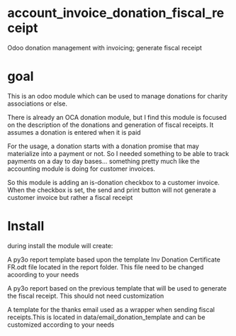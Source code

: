 # account_invoice_donation_fiscal_receipt
Odoo donation management with invoicing; generate fiscal receipt
# goal

This is an odoo module which can be used to manage donations for charity associations or else.

There is already an OCA donation module, but I find this module is focused on the description of the donations and generation of fiscal receipts. It assumes a donation is entered when it is paid

For the usage, a donation starts with a donation promise that may materialize into a payment or not. So I needed something to be able to track payments on a day to day bases... something pretty much like the accounting module is doing for customer invoices. 

So this module is adding an is-donation checkbox to a customer invoice. When the checkbox is set, the send and print button will not generate a customer invoice but rather a fiscal receipt

# Install
during install the module will create:

A py3o report template based upon the template Inv Donation Certificate FR.odt  file located in the report folder. This file need to be changed acoording to your needs

A py3o report based on the previous template that will be used to generate the fiscal receipt. This should not need customization

A template for the thanks email used as a wrapper when sending fiscal receipts.This is located in data/email_donation_template and can be customized according to your needs
